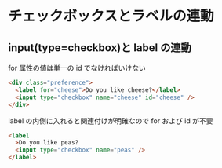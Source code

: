 # チェックボックスとラベルの連動

## input(type=checkbox)と label の連動

for 属性の値は単一の id でなければいけない

```html
<div class="preference">
  <label for="cheese">Do you like cheese?</label>
  <input type="checkbox" name="cheese" id="cheese" />
</div>
```

label の内側に入れると関連付けが明確なので for および id が不要

```html
<label
  >Do you like peas?
  <input type="checkbox" name="peas" />
</label>
```
